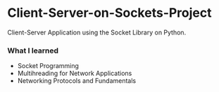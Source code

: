# Client-Server-on-Sockets-Project
Client-Server Application using the Socket Library on Python.

### What I learned

 - Socket Programming
 - Multihreading for Network Applications
 - Networking Protocols and Fundamentals
